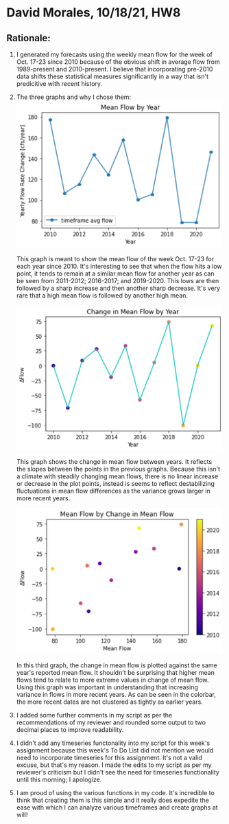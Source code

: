 # David Morales, 10/18/21, HW8

## Rationale:

1. I generated my forecasts using the weekly mean flow for the week of Oct. 17-23 since 2010 because of the obvious shift in average flow from 1989-present and 2010-present. I believe that incorporating pre-2010 data  shifts these statistical measures significantly in a way that isn't predicitive with recent history.
2. The three graphs and why I chose them:
   ![picture 1](../images/96f3b01f0c2d2537e7d898f703eee0fd7414277af93de7f338ca66384b733dac.png) 
   
   This graph is meant to show the mean flow of the week Oct. 17-23 for each year since 2010. It's interesting to see that when the flow hits a low point, it tends to remain at a similar mean flow for another year as can be seen from 2011-2012; 2016-2017; and 2019-2020. This lows are then followed by a sharp increase and then another sharp decrease. It's very rare that a high mean flow is followed by another high mean. 

   ![picture 2](../images/55fa8788adb0a4c1a61a072a699023c6f6cb21684995859774ee6c269dda27bc.png)

   This graph shows the change in mean flow between years. It reflects the slopes between the points in the previous graphs. Because this isn't a climate with steadily changing mean flows, there is no linear increase or decrease in the plot points, instead is seems to reflect destabilizing fluctuations in mean flow differences as the variance grows larger in more recent years.
   
   ![picture 3](../images/4ac32903cfa7ab6bd0fcc08269160e5a5a7faa2db462f2236ca007af22473a36.png)

   In this third graph, the change in mean flow is plotted against the same year's reported mean flow. It shouldn't be surprising that higher mean flows tend to relate to more extreme values in change of mean flow. Using this graph was important in understanding that increasing variance in flows in more recent years. As can be seen in the colorbar, the more recent dates are not clustered as tightly as earlier years.

3. I added some further comments in my script as per the recommendations of my reviewer and rounded some output to two decimal places to improve readability.
4. I didn't add any timeseries functonality into my script for this week's assignment because this week's To Do List did not mention we would need to incorporate timeseries for this assignment. It's not a valid excuse, but that's my reason. I made the edits to my script as per my reviewer's criticism but I didn't see the need for timeseries functionality until this morning; I apologize.
5. I am proud of using the various functions in my code. It's incredible to think that creating them is this simple and it really does expedite the ease with which I can analyze various timeframes and create graphs at will!